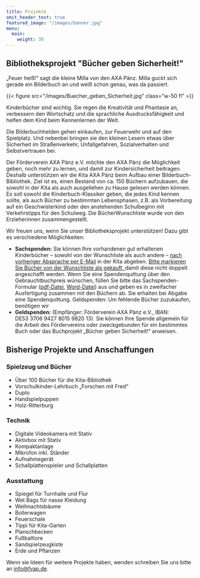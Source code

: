 ```yaml
---
title: Projekte
omit_header_text: true
featured_image: "/images/banner.jpg"
menu:
  main:
    weight: 30
---
```


## Bibliotheksprojekt "Bücher geben Sicherheit!"

„Feuer heiß!“ sagt die kleine Milla von den AXA Pänz. Milla guckt sich gerade ein Bilderbuch an und weiß schon genau, was da passiert.

{{< figure src="/images/Buecher_geben_Sicherheit.jpg" class="w-50 fl" >}}

Kinderbücher sind wichtig. Sie regen die Kreativität und Phantasie an, verbessern den Wortschatz und die sprachliche Ausdrucksfähigkeit und helfen dem Kind beim Kennenlernen der Welt.

Die Bilderbuchhelden gehen einkaufen, zur Feuerwehr und auf den Spielplatz. Und nebenbei bringen sie den kleinen Lesern etwas über Sicherheit im Straßenverkehr, Unfallgefahren, Sozialverhalten und Selbstvertrauen bei.

Der Förderverein AXA Pänz e.V. möchte den AXA Pänz die Möglichkeit geben, noch mehr zu lernen, und damit zur Kindersicherheit beitragen. Deshalb unterstützen wir die Kita AXA Pänz beim Aufbau einer Bilderbuch-Bibliothek. Ziel ist es, einen Bestand von ca. 150 Büchern aufzubauen, die sowohl in der Kita als auch ausgeliehen zu Hause gelesen werden können. Es soll sowohl die Kinderbuch-Klassiker geben, die jedes Kind kennen sollte, als auch Bücher zu bestimmten Lebensphasen, z.B. als Vorbereitung auf ein Geschwisterkind oder den anstehenden Schulbeginn mit Verkehrstipps für den Schulweg. Die BücherWunschliste wurde von den Erzieherinnen zusammengestellt.

Wir freuen uns, wenn Sie unser Bibliotheksprojekt unterstützen! Dazu gibt es verschiedene Möglichkeiten:

- **Sachspenden:** Sie können Ihre vorhandenen gut erhaltenen Kinderbücher – sowohl von der Wunschliste als auch andere – [nach vorheriger Absprache per E-Mail](mailto:axa-paenz@awo-koeln.de) in der Kita abgeben. [Bitte markieren Sie Bücher von der Wunschliste als gekauft, ](http://www.amazon.de/registry/wishlist/2DWWC2XKOBLBU/?_encoding=UTF8&camp=1638&creative=6742&linkCode=ur2&site-redirect=de&tag=foeaxapaeev0c-21) damit diese nicht doppelt angeschafft werden. Wenn Sie eine Spendenquittung über den Gebrauchtbuchpreis wünschen, füllen Sie bitte das Sachspenden-Formular ([pdf-Datei](/Sachspendenformular_Foerderverein_AXA_Paenz.pdf), [Word-Datei](/Sachspendenformular_Foerderverein_AXA_Paenz.doc)) aus und geben es in zweifacher Ausfertigung zusammen mit den Büchern ab. Sie erhalten bei Abgabe eine Spendenquittung. Geldspenden: Um fehlende Bücher zuzukaufen, benötigen wir
- **Geldspenden:** (Empfänger: Förderverein AXA Pänz e.V., IBAN: DE53 3706 9427 8015 9820 13). Sie können Ihre Spende allgemein für die Arbeit des Fördervereins oder zweckgebunden für ein bestimmtes Buch oder das Buchprojekt „Bücher geben Sicherheit!“ anweisen.

## Bisherige Projekte und Anschaffungen

### Spielzeug und Bücher

- Über 100 Bücher für die Kita-Bibliothek
- Vorschulkinder-Lehrbuch „Forschen mit Fred“
- Duplo
- Handspielpuppen
- Holz-Ritterburg

### Technik

- Digitale Videokamera mit Stativ
- Aktivbox mit Stativ
- Kompaktanlage
- Mikrofon inkl. Ständer
- Aufnahmegerät
- Schallplattenspieler und Schallplatten

### Ausstattung

- Spiegel für Turnhalle und Flur
- Wet Bags für nasse Kleidung
- Weihnachtsbäume
- Bollerwagen
- Feuerschale
- Tippi für Kita-Garten
- Planschbecken
- Fußballtore
- Sandspielzeugkiste
- Erde und Pflanzen

Wenn sie Ideen für weitere Projekte haben, wenden schreiben Sie uns bitte an info@fvap.de.
